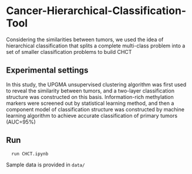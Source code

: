 # Cancer-Hierarchical-Classification-Tool
Considering  the similarities between tumors, we used the idea of hierarchical classification that splits a complete multi-class problem into a set of smaller classification problems to build CHCT

## Experimental settings
In this study, the UPGMA unsupervised clustering algorithm was first used to reveal the similarity between tumors, and a two-layer classification structure was constructed on this basis. Information-rich methylation markers were screened out by statistical learning method, and then a component model of classification structure was constructed by machine learning algorithm to achieve accurate classification of primary tumors (AUC=95%)

## Run
```
  run CHCT.ipynb
```
Sample data is provided in `data/`

